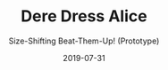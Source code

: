 ---
title: Dere Dress Alice
subtitle: Size-Shifting Beat-Them-Up! (Prototype)
date: 2019-07-31
time: 00:00
type: games
itch_link: https://meringue-rouge.itch.io/dere-dress-alice
github_link: https://github.com/meringue-rouge/dere-dress-alice
steam_workshop_link: https://steamcommunity.com/sharedfiles/filedetails/?id=123456789
other_link: https://example.com/dere-dress-alice
content: |
  Dere Dress Alice is a prototype beat-em-up game where you play as Alice, who can transform between big and small sizes to fight enemies. The game was created for the Fragment Jam in 2019.
---